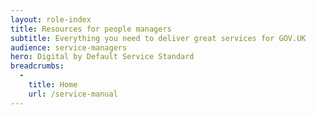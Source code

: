 ```yaml
---
layout: role-index
title: Resources for people managers
subtitle: Everything you need to deliver great services for GOV.UK
audience: service-managers
hero: Digital by Default Service Standard
breadcrumbs:
  -
    title: Home
    url: /service-manual
---
```

